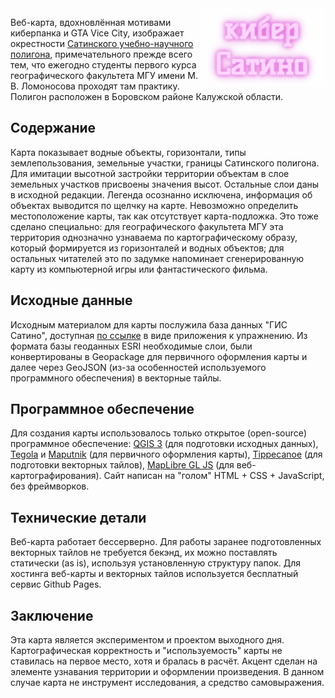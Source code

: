 <img align="right" src="./title.gif" alt="Кибер Сатино" width="200">

Веб-карта, вдохновлённая мотивами киберпанка и GTA Vice City, изображает окрестности [Сатинского учебно-научного полигона](http://www.geogr.msu.ru/practics/stations/satin/), примечательного прежде всего тем, что ежегодно студенты первого курса географического факультета МГУ имени М. В. Ломоносова проходят там практику. Полигон расположен в Боровском районе Калужской области.

## Содержание

Карта показывает водные объекты, горизонтали, типы землепользования, земельные участки, границы Сатинского полигона. Для имитации высотной застройки территории объектам в слое земельных участков присвоены значения высот. Остальные слои даны в исходной редакции. Легенда осознанно исключена, информация об объектах выводится по щелчку на карте. Невозможно определить местоположение карты, так как отсутствует карта-подложка. Это тоже сделано специально: для географического факультета МГУ эта территория однозначно узнаваема по картографическому образу, который формируется из горизонталей и водных объектов; для остальных читателей это по задумке напоминает сгенерированную карту из компьютерной игры или фантастического фильма.

## Исходные данные

Исходным материалом для карты послужила база данных "ГИС Сатино", доступная [по ссылке](https://aentin.github.io/qgis-course/map-design-quaternary.html) в виде приложения к упражнению. Из формата базы геоданных ESRI необходимые слои, были конвертированы в Geopackage для первичного оформления карты и далее через GeoJSON (из-за особенностей используемого программного обеспечения) в векторные тайлы.

## Программное обеспечение

Для создания карты использовалось только открытое (open-source) программное обеспечение: [QGIS 3](https://github.com/qgis/QGIS) (для подготовки исходных данных), [Tegola](https://github.com/go-spatial/tegola) и [Maputnik](https://github.com/maputnik/editor) (для первичного оформления карты), [Tippecanoe](https://github.com/mapbox/tippecanoe) (для подготовки векторных тайлов), [MapLibre GL JS](https://github.com/maplibre/maplibre-gl-js) (для веб-картографирования). Сайт написан на "голом" HTML + CSS + JavaScript, без фреймворков.

## Технические детали

Веб-карта работает бессерверно. Для работы заранее подготовленных векторных тайлов не требуется бекэнд, их можно поставлять статически (as is), используя установленную структуру папок. Для хостинга веб-карты и векторных тайлов используется бесплатный сервис Github Pages.

## Заключение

Эта карта является экспериментом и проектом выходного дня. Картографическая корректность и "используемость" карты не ставилась на первое место, хотя и бралась в расчёт. Акцент сделан на элементе узнавания территории и оформлении произведения. В данном случае карта не инструмент исследования, а средство самовыражения.